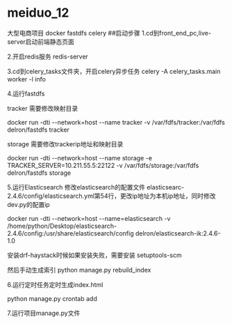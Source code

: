 # meiduo_12
大型电商项目 docker fastdfs celery
##启动步骤
1.cd到front_end_pc,live-server启动前端静态页面

2.开启redis服务 redis-server

3.cd到celery_tasks文件夹，开启celery异步任务
celery -A celery_tasks.main worker -l info

4.运行fastdfs 

tracker 需要修改映射目录

docker run -dti --network=host --name tracker -v /var/fdfs/tracker:/var/fdfs delron/fastdfs tracker

storage 需要修改trackerip地址和映射目录

docker run -dti --network=host --name storage -e TRACKER_SERVER=10.211.55.5:22122 -v /var/fdfs/storage:/var/fdfs delron/fastdfs storage

5.运行Elasticsearch 修改elasticsearch的配置文件 elasticsearc-2.4.6/config/elasticsearch.yml第54行，更改ip地址为本机ip地址，同时修改dev.py的配置ip

docker run -dti --network=host --name=elasticsearch -v /home/python/Desktop/elasticsearch-2.4.6/config:/usr/share/elasticsearch/config delron/elasticsearch-ik:2.4.6-1.0

安装drf-haystack时候如果安装失败，需要安装 setuptools-scm

然后手动生成索引 python manage.py rebuild_index

6.运行定时任务定时生成index.html 

python manage.py crontab add 

7.运行项目manage.py文件

